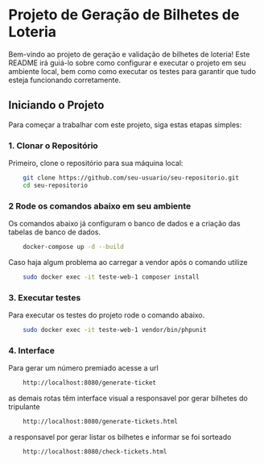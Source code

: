 # Projeto de Geração de Bilhetes de Loteria

Bem-vindo ao projeto de geração e validação de bilhetes de loteria! 
Este README irá guiá-lo sobre como configurar e executar o projeto em seu ambiente local, bem como como executar os testes para garantir que tudo esteja funcionando corretamente.

##  Iniciando o Projeto

Para começar a trabalhar com este projeto, siga estas etapas simples:

### 1. Clonar o Repositório

Primeiro, clone o repositório para sua máquina local:

```bash
    git clone https://github.com/seu-usuario/seu-repositorio.git
    cd seu-repositorio
```
### 2 Rode os comandos abaixo em seu ambiente

Os comandos abaixo já configuram o banco de dados e a criação das tabelas de banco de dados.

```bash
    docker-compose up -d --build
```

Caso haja  algum problema ao carregar a vendor após o comando utilize

```bash
    sudo docker exec -it teste-web-1 composer install
```

### 3. Executar testes
Para executar os testes do projeto rode o comando abaixo.

```bash
    sudo docker exec -it teste-web-1 vendor/bin/phpunit
```

### 4. Interface

Para gerar um número premiado acesse a url 

```bash
    http://localhost:8080/generate-ticket
```

as demais rotas têm interface visual
a responsavel por gerar bilhetes do tripulante

```bash
    http://localhost:8080/generate-tickets.html
```

a responsavel por gerar listar os bilhetes e informar se foi sorteado

```bash
    http://localhost:8080/check-tickets.html
```